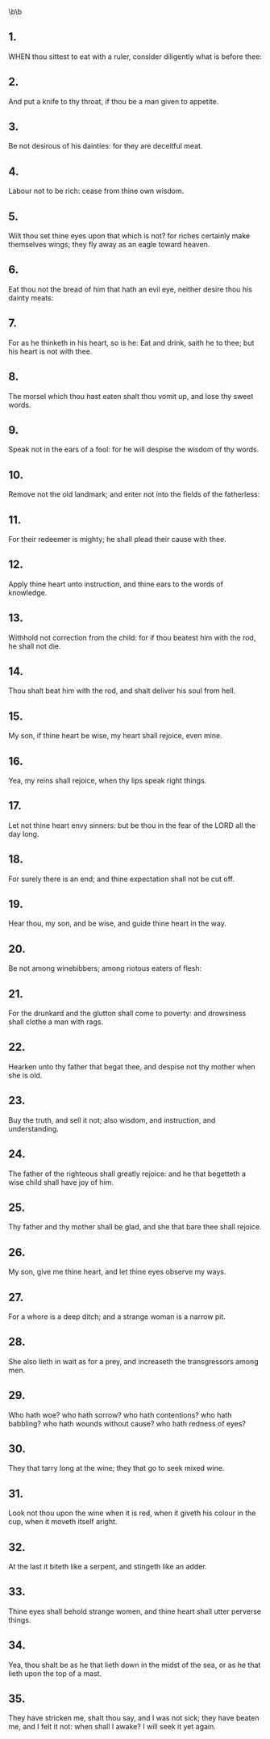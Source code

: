 \b\b
## 1.
WHEN thou sittest to eat with a ruler, consider diligently what is before thee:
## 2.
And put a knife to thy throat, if thou be a man given to appetite.
## 3.
Be not desirous of his dainties: for they are deceitful meat.
## 4.
Labour not to be rich: cease from thine own wisdom.
## 5.
Wilt thou set thine eyes upon that which is not?  for riches certainly make themselves wings; they fly away as an eagle toward heaven.
## 6.
Eat thou not the bread of him that hath an evil eye, neither desire thou his dainty meats:
## 7.
For as he thinketh in his heart, so is he: Eat and drink, saith he to thee; but his heart is not with thee.
## 8.
The morsel which thou hast eaten shalt thou vomit up, and lose thy sweet words.
## 9.
Speak not in the ears of a fool: for he will despise the wisdom of thy words.
## 10.
Remove not the old landmark; and enter not into the fields of the fatherless:
## 11.
For their redeemer is mighty; he shall plead their cause with thee.
## 12.
Apply thine heart unto instruction, and thine ears to the words of knowledge.
## 13.
Withhold not correction from the child: for if thou beatest him with the rod, he shall not die.
## 14.
Thou shalt beat him with the rod, and shalt deliver his soul from hell.
## 15.
My son, if thine heart be wise, my heart shall rejoice, even mine.
## 16.
Yea, my reins shall rejoice, when thy lips speak right things.
## 17.
Let not thine heart envy sinners: but be thou in the fear of the LORD all the day long.
## 18.
For surely there is an end; and thine expectation shall not be cut off.
## 19.
Hear thou, my son, and be wise, and guide thine heart in the way.
## 20.
Be not among winebibbers; among riotous eaters of flesh:
## 21.
For the drunkard and the glutton shall come to poverty: and drowsiness shall clothe a man with rags.
## 22.
Hearken unto thy father that begat thee, and despise not thy mother when she is old.
## 23.
Buy the truth, and sell it not; also wisdom, and instruction, and understanding.
## 24.
The father of the righteous shall greatly rejoice: and he that begetteth a wise child shall have joy of him.
## 25.
Thy father and thy mother shall be glad, and she that bare thee shall rejoice.
## 26.
My son, give me thine heart, and let thine eyes observe my ways.
## 27.
For a whore is a deep ditch; and a strange woman is a narrow pit.
## 28.
She also lieth in wait as for a prey, and increaseth the transgressors among men.
## 29.
Who hath woe?  who hath sorrow?  who hath contentions?  who hath babbling?  who hath wounds without cause?  who hath redness of eyes?
## 30.
They that tarry long at the wine; they that go to seek mixed wine.
## 31.
Look not thou upon the wine when it is red, when it giveth his colour in the cup, when it moveth itself aright.
## 32.
At the last it biteth like a serpent, and stingeth like an adder.
## 33.
Thine eyes shall behold strange women, and thine heart shall utter perverse things.
## 34.
Yea, thou shalt be as he that lieth down in the midst of the sea, or as he that lieth upon the top of a mast.
## 35.
They have stricken me, shalt thou say, and I was not sick; they have beaten me, and I felt it not: when shall I awake?  I will seek it yet again.
